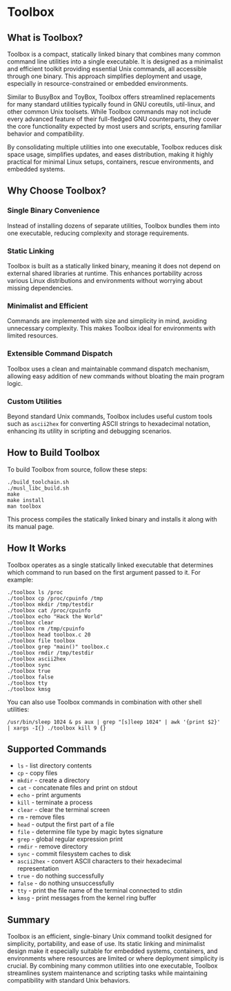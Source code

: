 # Toolbox

## What is Toolbox?

Toolbox is a compact, statically linked binary that combines many common command line utilities into a single executable. It is designed as a minimalist and efficient toolkit providing essential Unix commands, all accessible through one binary. This approach simplifies deployment and usage, especially in resource-constrained or embedded environments.

Similar to BusyBox and ToyBox, Toolbox offers streamlined replacements for many standard utilities typically found in GNU coreutils, util-linux, and other common Unix toolsets. While Toolbox commands may not include every advanced feature of their full-fledged GNU counterparts, they cover the core functionality expected by most users and scripts, ensuring familiar behavior and compatibility.

By consolidating multiple utilities into one executable, Toolbox reduces disk space usage, simplifies updates, and eases distribution, making it highly practical for minimal Linux setups, containers, rescue environments, and embedded systems.

## Why Choose Toolbox?

### Single Binary Convenience

Instead of installing dozens of separate utilities, Toolbox bundles them into one executable, reducing complexity and storage requirements.

### Static Linking

Toolbox is built as a statically linked binary, meaning it does not depend on external shared libraries at runtime. This enhances portability across various Linux distributions and environments without worrying about missing dependencies.

### Minimalist and Efficient

Commands are implemented with size and simplicity in mind, avoiding unnecessary complexity. This makes Toolbox ideal for environments with limited resources.

### Extensible Command Dispatch

Toolbox uses a clean and maintainable command dispatch mechanism, allowing easy addition of new commands without bloating the main program logic.

### Custom Utilities

Beyond standard Unix commands, Toolbox includes useful custom tools such as `ascii2hex` for converting ASCII strings to hexadecimal notation, enhancing its utility in scripting and debugging scenarios.

## How to Build Toolbox

To build Toolbox from source, follow these steps:

```
./build_toolchain.sh
./musl_libc_build.sh
make
make install
man toolbox
```

This process compiles the statically linked binary and installs it along with its manual page.

## How It Works

Toolbox operates as a single statically linked executable that determines which command to run based on the first argument passed to it. For example:

```
./toolbox ls /proc
./toolbox cp /proc/cpuinfo /tmp
./toolbox mkdir /tmp/testdir
./toolbox cat /proc/cpuinfo
./toolbox echo "Hack the World"
./toolbox clear
./toolbox rm /tmp/cpuinfo
./toolbox head toolbox.c 20
./toolbox file toolbox
./toolbox grep "main()" toolbox.c
./toolbox rmdir /tmp/testdir
./toolbox ascii2hex
./toolbox sync
./toolbox true
./toolbox false
./toolbox tty
./toolbox kmsg
```

You can also use Toolbox commands in combination with other shell utilities:

```
/usr/bin/sleep 1024 & ps aux | grep "[s]leep 1024" | awk '{print $2}' | xargs -I{} ./toolbox kill 9 {}
```

## Supported Commands

- `ls` - list directory contents  
- `cp` - copy files  
- `mkdir` - create a directory  
- `cat` - concatenate files and print on stdout  
- `echo` - print arguments  
- `kill` - terminate a process  
- `clear` - clear the terminal screen  
- `rm` - remove files  
- `head` - output the first part of a file  
- `file` - determine file type by magic bytes signature  
- `grep` - global regular expression print  
- `rmdir` - remove directory  
- `sync` - commit filesystem caches to disk  
- `ascii2hex` - convert ASCII characters to their hexadecimal representation  
- `true` - do nothing successfully  
- `false` - do nothing unsuccessfully  
- `tty` - print the file name of the terminal connected to stdin  
- `kmsg` - print messages from the kernel ring buffer  

## Summary

Toolbox is an efficient, single-binary Unix command toolkit designed for simplicity, portability, and ease of use. Its static linking and minimalist design make it especially suitable for embedded systems, containers, and environments where resources are limited or where deployment simplicity is crucial. By combining many common utilities into one executable, Toolbox streamlines system maintenance and scripting tasks while maintaining compatibility with standard Unix behaviors.
